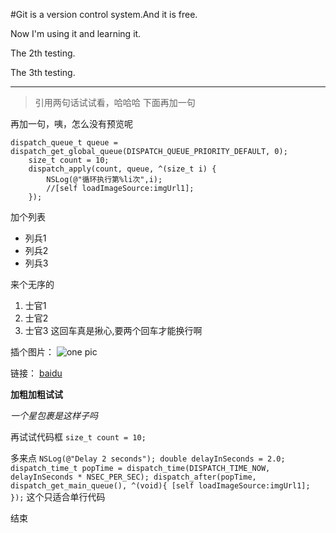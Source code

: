 #Git is a version control system.And it is free.

Now I'm using it and learning it.

The 2th testing.

The 3th testing.
***
> 引用两句话试试看，哈哈哈
下面再加一句

再加一句，咦，怎么没有预览呢

    dispatch_queue_t queue = dispatch_get_global_queue(DISPATCH_QUEUE_PRIORITY_DEFAULT, 0);
        size_t count = 10;
        dispatch_apply(count, queue, ^(size_t i) {
            NSLog(@"循环执行第%li次",i);
            //[self loadImageSource:imgUrl1];
        });

加个列表
* 列兵1
* 列兵2
* 列兵3

来个无序的

1. 士官1
2. 士官2
3. 士官3
这回车真是揪心,要两个回车才能换行啊

插个图片：
![one pic](http://img.blog.csdn.net/20160128114839337)

链接：
[baidu](http://baidu.com)

**加粗加粗试试**

*一个星包裹是这样子吗*

再试试代码框
`size_t count = 10;`

多来点
`NSLog(@"Delay 2 seconds");
    double delayInSeconds = 2.0;
    dispatch_time_t popTime = dispatch_time(DISPATCH_TIME_NOW, delayInSeconds * NSEC_PER_SEC);
    dispatch_after(popTime, dispatch_get_main_queue(), ^(void){
        [self loadImageSource:imgUrl1];
    });`
这个只适合单行代码

结束
